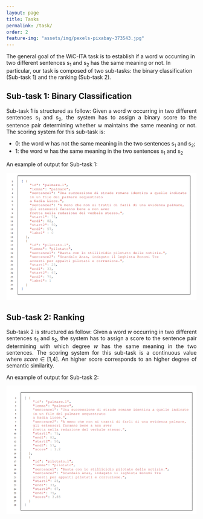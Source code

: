 ```yaml
---
layout: page
title: Tasks
permalink: /task/
order: 2
feature-img: "assets/img/pexels-pixabay-373543.jpg"
---
```


<p>
The general goal of the WiC-ITA task is to establish if a word w occurring in two different sentences s<sub>1</sub> and s<sub>2</sub> has the same meaning or not.
In particular, our task is composed of two sub-tasks: the binary classification (Sub-task 1) and the ranking (Sub-task 2).
</p>


<h2>Sub-task 1: Binary Classification</h2>
<p align="justify">
Sub-task 1 is structured as follow:
Given a word w occurring in two different sentences s<sub>1</sub> and s<sub>2</sub>, the system has to assign a binary score
to the sentence pair determining whether w maintains the same meaning or not.
The scoring system for this sub-task is:
 <ul>
  <li>0: the word w has not the same meaning in the two sentences s<sub>1</sub> and s<sub>2</sub>;</li>
  <li>1: the word w has the same meaning in the two sentences s<sub>1</sub> and s<sub>2</sub></li>
</ul> 

An example of output for Sub-task 1:
</p>
<img src="/assets/img/example2.png" alt="example2">




<h2>Sub-task 2: Ranking</h2>
<p align="justify">
Sub-task 2 is structured as follow:
Given a word <i>w</i> occurring in two different sentences s<sub>1</sub> and s<sub>2</sub>, the system has to assign a score to the sentence pair determining with which degree <i>w</i> has the same meaning in the two sentences. The scoring system for this sub-task is a continuous value where <i>score</i> &#8712; [1,4].
An higher score corresponds to an higher degree of semantic similarity.

An example of output for Sub-task 2:
</p>
<img src="/assets/img/example.png" alt="example">

